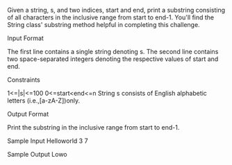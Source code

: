 Given a string, s, and two indices, start and end, print a substring consisting of all characters in the inclusive range from start to end-1. You'll find the String class' substring method helpful in completing this challenge.

Input Format

The first line contains a single string denoting s.
The second line contains two space-separated integers denoting the respective values of start and end.

Constraints

 1<=|s|<=100
 0<=start<end<=n
 String s consists of English alphabetic letters (i.e.,[a-zA-Z])only.

Output Format

Print the substring in the inclusive range from start to end-1.


Sample Input
Helloworld
3 7

Sample Output
Lowo










